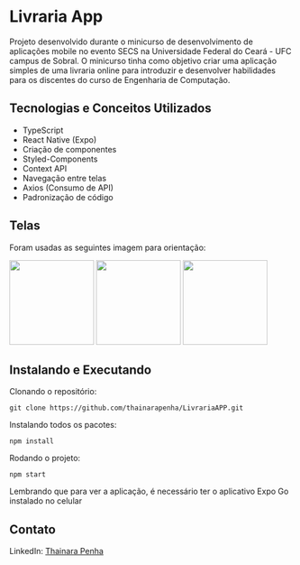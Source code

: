# Livraria App

Projeto desenvolvido durante o minicurso de desenvolvimento de aplicações mobile no evento SECS na Universidade Federal do Ceará - UFC campus de Sobral. 
O minicurso tinha como objetivo criar uma aplicação simples de uma livraria online para introduzir e desenvolver habilidades para os discentes do curso de Engenharia de Computação. 

## Tecnologias e Conceitos Utilizados
- TypeScript
- React Native (Expo)
- Criação de componentes
- Styled-Components
- Context API
- Navegação entre telas
- Axios (Consumo de API)
- Padronização de código

## Telas
Foram usadas as seguintes imagem para orientação:

<img width="150" src="https://github.com/thainarapenha/LivrariaAPP/assets/43799802/6e6ca37a-2f49-47b6-b720-afac3b2384d3"/>
<img width="150" src="https://github.com/thainarapenha/LivrariaAPP/assets/43799802/715acd04-7510-4558-b92d-f58891bb53bb"/>
<img width="150" src="https://github.com/thainarapenha/LivrariaAPP/assets/43799802/baf1613b-9794-4c8d-907e-75be204d9418"/>

##  Instalando e Executando

Clonando o repositório:

```
git clone https://github.com/thainarapenha/LivrariaAPP.git
```

Instalando todos os pacotes:

```
npm install
```

Rodando o projeto:

```
npm start
```

Lembrando que para ver a aplicação, é necessário ter o aplicativo Expo Go instalado no celular

## Contato
LinkedIn: [Thainara Penha](https://www.linkedin.com/in/thainarapenha/)
